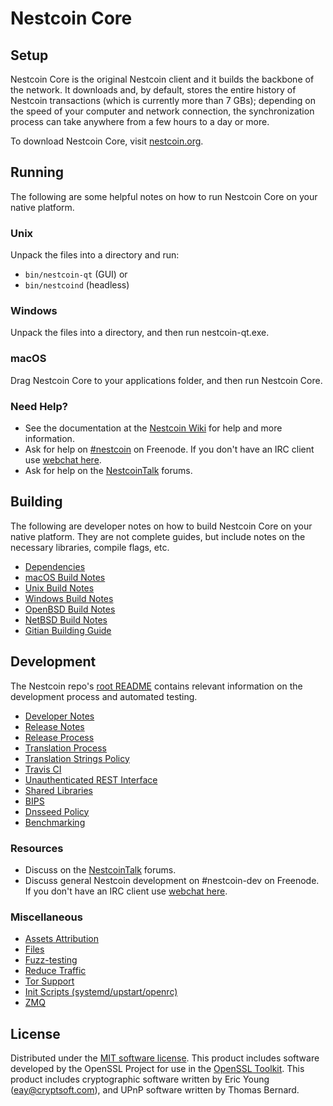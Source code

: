 Nestcoin Core
=============

Setup
---------------------
Nestcoin Core is the original Nestcoin client and it builds the backbone of the network. It downloads and, by default, stores the entire history of Nestcoin transactions (which is currently more than 7 GBs); depending on the speed of your computer and network connection, the synchronization process can take anywhere from a few hours to a day or more.

To download Nestcoin Core, visit [nestcoin.org](https://nestcoin.org).

Running
---------------------
The following are some helpful notes on how to run Nestcoin Core on your native platform.

### Unix

Unpack the files into a directory and run:

- `bin/nestcoin-qt` (GUI) or
- `bin/nestcoind` (headless)

### Windows

Unpack the files into a directory, and then run nestcoin-qt.exe.

### macOS

Drag Nestcoin Core to your applications folder, and then run Nestcoin Core.

### Need Help?

* See the documentation at the [Nestcoin Wiki](https://nestcoin.info/)
for help and more information.
* Ask for help on [#nestcoin](http://webchat.freenode.net?channels=nestcoin) on Freenode. If you don't have an IRC client use [webchat here](http://webchat.freenode.net?channels=nestcoin).
* Ask for help on the [NestcoinTalk](https://nestcointalk.io/) forums.

Building
---------------------
The following are developer notes on how to build Nestcoin Core on your native platform. They are not complete guides, but include notes on the necessary libraries, compile flags, etc.

- [Dependencies](dependencies.md)
- [macOS Build Notes](build-osx.md)
- [Unix Build Notes](build-unix.md)
- [Windows Build Notes](build-windows.md)
- [OpenBSD Build Notes](build-openbsd.md)
- [NetBSD Build Notes](build-netbsd.md)
- [Gitian Building Guide](gitian-building.md)

Development
---------------------
The Nestcoin repo's [root README](/README.md) contains relevant information on the development process and automated testing.

- [Developer Notes](developer-notes.md)
- [Release Notes](release-notes.md)
- [Release Process](release-process.md)
- [Translation Process](translation_process.md)
- [Translation Strings Policy](translation_strings_policy.md)
- [Travis CI](travis-ci.md)
- [Unauthenticated REST Interface](REST-interface.md)
- [Shared Libraries](shared-libraries.md)
- [BIPS](bips.md)
- [Dnsseed Policy](dnsseed-policy.md)
- [Benchmarking](benchmarking.md)

### Resources
* Discuss on the [NestcoinTalk](https://nestcointalk.io/) forums.
* Discuss general Nestcoin development on #nestcoin-dev on Freenode. If you don't have an IRC client use [webchat here](http://webchat.freenode.net/?channels=nestcoin-dev).

### Miscellaneous
- [Assets Attribution](assets-attribution.md)
- [Files](files.md)
- [Fuzz-testing](fuzzing.md)
- [Reduce Traffic](reduce-traffic.md)
- [Tor Support](tor.md)
- [Init Scripts (systemd/upstart/openrc)](init.md)
- [ZMQ](zmq.md)

License
---------------------
Distributed under the [MIT software license](/COPYING).
This product includes software developed by the OpenSSL Project for use in the [OpenSSL Toolkit](https://www.openssl.org/). This product includes
cryptographic software written by Eric Young ([eay@cryptsoft.com](mailto:eay@cryptsoft.com)), and UPnP software written by Thomas Bernard.
